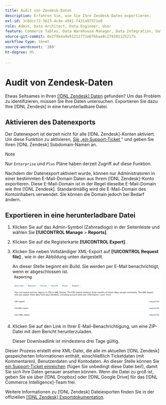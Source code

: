 ```yaml
---
title: Audit von Zendesk-Daten
description: Erfahren Sie, wie Sie Ihre Zendesk-Daten exportieren.
exl-id: 3c8dcc72-3623-4c4e-a941-f431a97571e0
role: Admin, Data Architect, Data Engineer, User
feature: Commerce Tables, Data Warehouse Manager, Data Integration, Data Import/Export
source-git-commit: 6e2f9e4a9e91212771e6f6baa8c2f8101125217a
workflow-type: tm+mt
source-wordcount: '269'
ht-degree: 0%

---
```


# Audit von Zendesk-Daten

Etwas Seltsames in Ihren [[!DNL Zendesk] Daten](../integrations/exp-zendesk-data.md) gefunden? Um das Problem zu identifizieren, müssen Sie Ihre Daten untersuchen. Exportieren Sie dazu Ihre [!DNL Zendesk] in eine herunterladbare Datei.

## Aktivieren des Datenexports

Der Datenexport ist derzeit nicht für alle [!DNL Zendesk]-Konten aktiviert. Um diese Funktion zu aktivieren, [ Sie „ein Support-Ticket ](https://experienceleague.adobe.com/docs/commerce-knowledge-base/kb/troubleshooting/miscellaneous/mbi-service-policies.html)&quot; und geben Sie Ihren [!DNL Zendesk] Subdomain-Namen an.

>[!NOTE]
>
>Nur `Enterprise` und `Plus` Pläne haben derzeit Zugriff auf diese Funktion.

Nachdem der Datenexport aktiviert wurde, können nur Administratoren in einer bestimmten E-Mail-Domain Daten aus Ihrem [!DNL Zendesk]-Konto exportieren. Diese E-Mail-Domain ist in der Regel dieselbe E-Mail-Domain wie Ihre [!DNL Zendesk]. Standardmäßig wird die E-Mail-Domain des Kontoinhabers verwendet. Sie können die Domain jedoch bei Bedarf ändern.

## Exportieren in eine herunterladbare Datei

1. Klicken Sie auf das Admin-Symbol (Zahnradlogo) in der Seitenleiste und wählen Sie **[!UICONTROL Manage** > **Reports]**.
1. Klicken Sie auf die Registerkarte **[!UICONTROL Export]** .
1. Klicken Sie neben Vollständiger XML-Export auf **[!UICONTROL Request file]** , wie in der Abbildung unten dargestellt.

   An dieser Stelle beginnt ein Build. Sie werden per E-Mail benachrichtigt, wenn er abgeschlossen ist.
   ![reports_export_new.png](../../../assets/reports_export_new.png)

1. Klicken Sie auf den Link in Ihrer E-Mail-Benachrichtigung, um eine ZIP-Datei mit dem Bericht herunterzuladen.

   Dieser Downloadlink ist mindestens drei Tage gültig.

Dieser Prozess erstellt eine XML-Datei, die alle im aktuellen [!DNL Zendesk] gespeicherten Informationen enthält, einschließlich Ticketdaten (mit Kommentaren), Benutzerdaten und Kontodaten. An dieser Stelle können Sie [ein Support-Ticket einreichen](https://experienceleague.adobe.com/docs/commerce-knowledge-base/kb/troubleshooting/miscellaneous/mbi-service-policies.html) (fügen Sie unbedingt diese Datei bei!), damit Sie sich Ihre Daten genauer ansehen können. Wenn die Datei zu groß ist, geben Sie sie über [!DNL Dropbox] oder [!DNL Google Drive] für das [!DNL Commerce Intelligence]-Team frei.

Weitere Informationen zu [!DNL Zendesk] Dateiexporten finden Sie in der offiziellen [[!DNL Zendesk] Exportdokumentation](https://support.zendesk.com/hc/en-us/articles/4408886165402-Exporting-data-to-a-JSON-CSV-or-XML-file).
